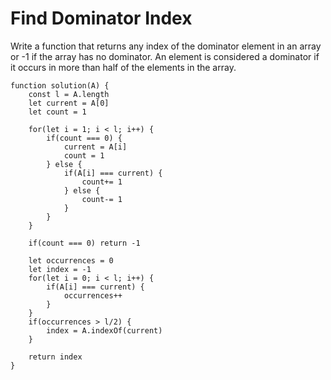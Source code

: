 # Find Dominator Index

Write a function that returns any index of the dominator element in an array or -1 if the array has no dominator.
An element is considered a dominator if it occurs in more than half of the elements in the array.
```
function solution(A) {
    const l = A.length
    let current = A[0]
    let count = 1

    for(let i = 1; i < l; i++) {
        if(count === 0) {
            current = A[i]
            count = 1
        } else {
            if(A[i] === current) {
                count+= 1
            } else {
                count-= 1
            }
        }
    }
    
    if(count === 0) return -1
   
    let occurrences = 0
    let index = -1
    for(let i = 0; i < l; i++) {
        if(A[i] === current) {
            occurrences++
        }
    }
    if(occurrences > l/2) {
        index = A.indexOf(current)
    }
    
    return index
}
```
